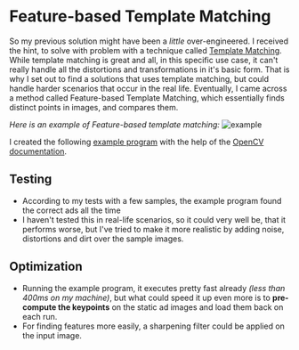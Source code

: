 # Feature-based Template Matching

So my previous solution might have been a _little_ over-engineered. I received the hint, to solve with problem with a technique called [Template Matching](https://en.wikipedia.org/wiki/Template_matching). While template matching is great and all, in this specific use case, it can't really handle all the distortions and transformations in it's basic form. That is why I set out to find a solutions that uses template matching, but could handle harder scenarios that occur in the real life.
Eventually, I came across a method called Feature-based Template Matching, which essentially finds distinct points in images, and compares them.

_Here is an example of Feature-based template matching:_
![example](https://opencv24-python-tutorials.readthedocs.io/en/latest/_images/matcher_result1.jpg)

I created the following [example program](/example/README.md) with the help of the [OpenCV documentation](https://opencv24-python-tutorials.readthedocs.io/en/latest/py_tutorials/py_feature2d/py_matcher/py_matcher.html).

## Testing

- According to my tests with a few samples, the example program found the correct ads all the time
- I haven't tested this in real-life scenarios, so it could very well be, that it performs worse, but I've tried to make it more realistic by adding noise, distortions and dirt over the sample images.

## Optimization

- Running the example program, it executes pretty fast already _(less than 400ms on my machine)_, but what could speed it up even more is to **pre-compute the keypoints** on the static ad images and load them back on each run.
- For finding features more easily, a sharpening filter could be applied on the input image.

